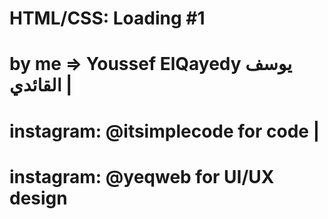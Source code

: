 # HTML/CSS: Loading #1
# by me => Youssef ElQayedy يوسف القائدي |
# instagram: @itsimplecode for code |
# instagram: @yeqweb for UI/UX design
